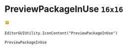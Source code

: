 # PreviewPackageInUse `16x16`
<img src="/img/PreviewPackageInUse.png" width=16 height=16>

``` CSharp
EditorGUIUtility.IconContent("PreviewPackageInUse")
```
```
PreviewPackageInUse
```
